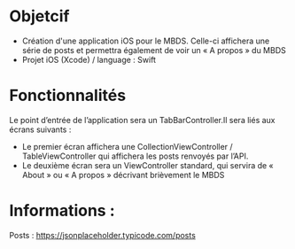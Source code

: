# Objetcif
- Création d'une application iOS pour le MBDS. Celle-ci affichera une série de posts et permettra également de voir un « A propos » du MBDS 
- Projet iOS (Xcode) / language : Swift

# Fonctionnalités 
Le point d’entrée de l’application sera un TabBarController.Il sera  liés aux écrans suivants :
- Le premier écran affichera une CollectionViewController / TableViewController qui affichera les posts renvoyés par l’API.
- Le deuxième écran sera un ViewController standard, qui servira de « About » ou « A propos » décrivant brièvement le MBDS 

# Informations : 

Posts : https://jsonplaceholder.typicode.com/posts
